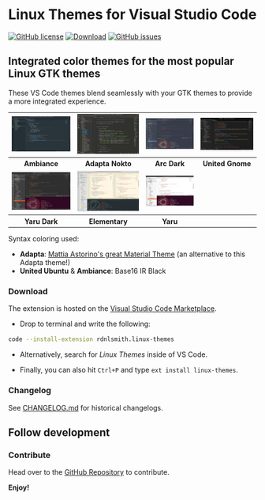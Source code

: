 # Linux Themes for Visual Studio Code

[![GitHub license](https://img.shields.io/github/license/rdnlsmith/vscode-arc-theme.svg)](https://raw.githubusercontent.com/rdnlsmith/vscode-arc-theme/master/LICENSE) [![Download](https://img.shields.io/badge/VS%20Code-v1.2.0-green.svg)](https://marketplace.visualstudio.com/items?itemName=rdnlsmith.linux-themes) [![GitHub issues](https://img.shields.io/github/issues/rdnlsmith/vscode-arc-theme.svg)](https://github.com/rdnlsmith/vscode-arc-theme/issues)
## Integrated color themes for the most popular Linux GTK themes

These VS Code themes blend seamlessly with your GTK themes to provide a more integrated experience.

<table>
  <tr>
    <td><img alt="Adapta Nokto" src="res/adapta-nokto.png" width="200"></td>
    <td><img alt="Ambiance" src="res/ambiance.png" width="200"></td>
    <td><img alt="Arc Dark" src="res/arc-dark.png" width="200"></td>
    <td><img alt="United Ubuntu" src="res/united-gnome.png" width="200"></td>
  </tr>
  <tr>
    <th>Ambiance</th>
    <th>Adapta Nokto</th>
    <th>Arc Dark</th>
    <th>United Gnome</th>
  </tr>
  <tr>
    <td><img alt="Yaru Dark" src="res/yaru-dark.png" width="200"></td>
    <td><img alt="Elementary" src="res/elementary.png" width="200"></td>
    <td><img alt="Yaru" src="res/yaru.png" width="200"></td>
    <td></td>
  </tr>
  <tr>
    <th>Yaru Dark</th>
    <th>Elementary</th>
    <th>Yaru</th>
    <th></th>
  </tr>
</table>

Syntax coloring used:

- **Adapta**: [Mattia Astorino's great Material Theme](https://github.com/equinusocio/vsc-material-theme) (an alternative to this Adapta theme!)
- **United Ubuntu** & **Ambiance**: Base16 IR Black

### Download

The extension is hosted on the [Visual Studio Code Marketplace](https://marketplace.visualstudio.com/items?itemName=rdnlsmith.linux-themes).

* Drop to terminal and write the following:

```bash
code --install-extension rdnlsmith.linux-themes
```

* Alternatively, search for *Linux Themes* inside of VS Code.

* Finally, you can also hit ```Ctrl+P``` and type ```ext install linux-themes```.

### Changelog

See [CHANGELOG.md](./CHANGELOG.md) for historical changelogs.

## Follow development

### Contribute

Head over to the [GitHub Repository](https://github.com/rdnlsmith/vscode-arc-theme) to contribute.

**Enjoy!**

